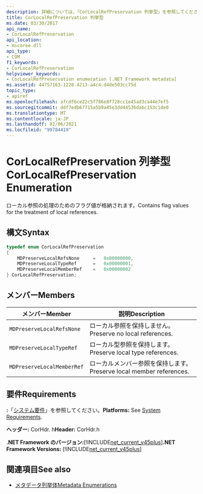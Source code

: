 ```yaml
---
description: 詳細については、「CorLocalRefPreservation 列挙型」を参照してください。
title: CorLocalRefPreservation 列挙型
ms.date: 03/30/2017
api_name:
- CorLocalRefPreservation
api_location:
- mscoree.dll
api_type:
- COM
f1_keywords:
- CorLocalRefPreservation
helpviewer_keywords:
- CorLocalRefPreservation enumeration [.NET Framework metadata]
ms.assetid: 44757163-1228-4213-a4c4-d4de503cc75d
topic_type:
- apiref
ms.openlocfilehash: afcdf6ce22c5f786e8f728cc1e45ad3ca44e7ef5
ms.sourcegitcommit: ddf7edb67715a5b9a45e3dd44536dabc153c1de0
ms.translationtype: MT
ms.contentlocale: ja-JP
ms.lasthandoff: 02/06/2021
ms.locfileid: "99784419"
---
```

# <a name="corlocalrefpreservation-enumeration"></a><span data-ttu-id="a0d3f-103">CorLocalRefPreservation 列挙型</span><span class="sxs-lookup"><span data-stu-id="a0d3f-103">CorLocalRefPreservation Enumeration</span></span>

<span data-ttu-id="a0d3f-104">ローカル参照の処理のためのフラグ値が格納されます。</span><span class="sxs-lookup"><span data-stu-id="a0d3f-104">Contains flag values for the treatment of local references.</span></span>  
  
## <a name="syntax"></a><span data-ttu-id="a0d3f-105">構文</span><span class="sxs-lookup"><span data-stu-id="a0d3f-105">Syntax</span></span>  
  
```cpp  
typedef enum CorLocalRefPreservation  
{  
    MDPreserveLocalRefsNone     =   0x00000000,  
    MDPreserveLocalTypeRef      =   0x00000001,  
    MDPreserveLocalMemberRef    =   0x00000002  
} CorLocalRefPreservation;  
```  
  
## <a name="members"></a><span data-ttu-id="a0d3f-106">メンバー</span><span class="sxs-lookup"><span data-stu-id="a0d3f-106">Members</span></span>  
  
|<span data-ttu-id="a0d3f-107">メンバー</span><span class="sxs-lookup"><span data-stu-id="a0d3f-107">Member</span></span>|<span data-ttu-id="a0d3f-108">説明</span><span class="sxs-lookup"><span data-stu-id="a0d3f-108">Description</span></span>|  
|------------|-----------------|  
|`MDPreserveLocalRefsNone`|<span data-ttu-id="a0d3f-109">ローカル参照を保持しません。</span><span class="sxs-lookup"><span data-stu-id="a0d3f-109">Preserve no local references.</span></span>|  
|`MDPreserveLocalTypeRef`|<span data-ttu-id="a0d3f-110">ローカル型参照を保持します。</span><span class="sxs-lookup"><span data-stu-id="a0d3f-110">Preserve local type references.</span></span>|  
|`MDPreserveLocalMemberRef`|<span data-ttu-id="a0d3f-111">ローカルメンバー参照を保持します。</span><span class="sxs-lookup"><span data-stu-id="a0d3f-111">Preserve local member references.</span></span>|  
  
## <a name="requirements"></a><span data-ttu-id="a0d3f-112">要件</span><span class="sxs-lookup"><span data-stu-id="a0d3f-112">Requirements</span></span>  

 <span data-ttu-id="a0d3f-113">**:**「[システム要件](../../get-started/system-requirements.md)」を参照してください。</span><span class="sxs-lookup"><span data-stu-id="a0d3f-113">**Platforms:** See [System Requirements](../../get-started/system-requirements.md).</span></span>  
  
 <span data-ttu-id="a0d3f-114">**ヘッダー:** CorHdr. h</span><span class="sxs-lookup"><span data-stu-id="a0d3f-114">**Header:** CorHdr.h</span></span>  
  
 <span data-ttu-id="a0d3f-115">**.NET Framework のバージョン:**[!INCLUDE[net_current_v45plus](../../../../includes/net-current-v45plus-md.md)]</span><span class="sxs-lookup"><span data-stu-id="a0d3f-115">**.NET Framework Versions:** [!INCLUDE[net_current_v45plus](../../../../includes/net-current-v45plus-md.md)]</span></span>  
  
## <a name="see-also"></a><span data-ttu-id="a0d3f-116">関連項目</span><span class="sxs-lookup"><span data-stu-id="a0d3f-116">See also</span></span>

- [<span data-ttu-id="a0d3f-117">メタデータ列挙体</span><span class="sxs-lookup"><span data-stu-id="a0d3f-117">Metadata Enumerations</span></span>](metadata-enumerations.md)
